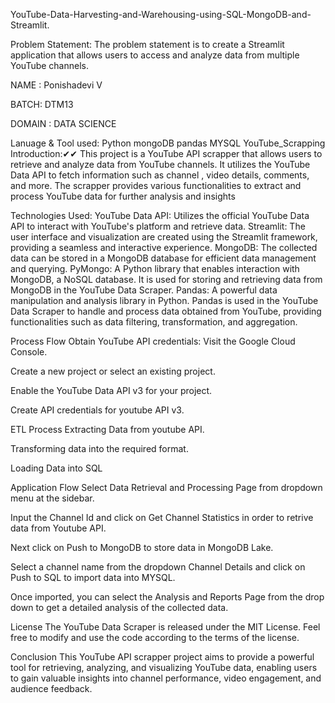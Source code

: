 
YouTube-Data-Harvesting-and-Warehousing-using-SQL-MongoDB-and-Streamlit.

Problem Statement: The problem statement is to create a Streamlit application that allows users to access and analyze data from multiple YouTube channels.

NAME : Ponishadevi V

BATCH: DTM13

DOMAIN : DATA SCIENCE

Lanuage & Tool used: Python mongoDB pandas MYSQL
YouTube_Scrapping 
Introduction:✔✔
This project is a YouTube API scrapper that allows users to retrieve and analyze data from YouTube channels. It utilizes the YouTube Data API to fetch information such as channel , video details, comments, and more. The scrapper provides various functionalities to extract and process YouTube data for further analysis and insights


Technologies Used:
YouTube Data API: Utilizes the official YouTube Data API to interact with YouTube's platform and retrieve data.
Streamlit: The user interface and visualization are created using the Streamlit framework, providing a seamless and interactive experience.
MongoDB: The collected data can be stored in a MongoDB database for efficient data management and querying.
PyMongo: A Python library that enables interaction with MongoDB, a NoSQL database. It is used for storing and retrieving data from MongoDB in the YouTube Data Scraper.
Pandas: A powerful data manipulation and analysis library in Python. Pandas is used in the YouTube Data Scraper to handle and process data obtained from YouTube, providing functionalities such as data filtering, transformation, and aggregation.


Process Flow
Obtain YouTube API credentials: Visit the Google Cloud Console.

Create a new project or select an existing project.

Enable the YouTube Data API v3 for your project.

Create API credentials for youtube API v3.


ETL Process
Extracting Data from youtube API.

Transforming data into the required format.

Loading Data into SQL



Application Flow
Select Data Retrieval and Processing Page from dropdown menu at the sidebar.

Input the Channel Id and click on Get Channel Statistics in order to retrive data from Youtube API.

Next click on Push to MongoDB to store data in MongoDB Lake.

Select a channel name from the dropdown Channel Details and click on Push to SQL to import data into MYSQL.

Once imported, you can select the Analysis and Reports Page from the drop down to get a detailed analysis of the collected data.


License
The YouTube Data Scraper is released under the MIT License. Feel free to modify and use the code according to the terms of the license.

Conclusion
This YouTube API scrapper project aims to provide a powerful tool for retrieving, analyzing, and visualizing YouTube data, enabling users to gain valuable insights into channel performance, video engagement, and audience feedback.
